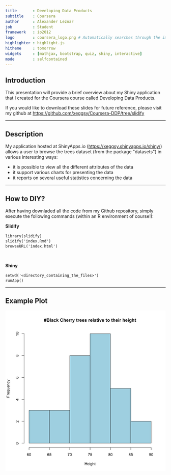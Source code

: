 ```yaml
---
title       : Developing Data Products
subtitle    : Coursera
author      : Alexander Leznar
job         : Student
framework   : io2012
logo		: coursera_logo.png # Automatically searches through the img dir
highlighter : highlight.js
hitheme     : tomorrow
widgets     : [mathjax, bootstrap, quiz, shiny, interactive]
mode        : selfcontained
---
```


## Introduction

This presentation will provide a brief overview about my Shiny application
that I created for the Coursera course called Developing Data Products.

If you would like to download these slides for future reference, please visit
my github at https://github.com/xeggsy/Coursera-DDP/tree/slidify 

---

## Description

My application hosted at ShinyApps.io (https://xeggsy.shinyapps.io/shiny/) 
allows a user to browse the trees dataset (from the package "datasets") in various 
interesting ways:

* it is possible to view all the different attributes of the data
* it support various charts for presenting the data
* it reports on several useful statistics concerning the data

---

## How to DIY?

After having downladed all the code from my Github repository, simply execute the
following commands (within an R environment of course!):

**Slidify**
```
library(slidify)
slidify('index.Rmd')
browseURL('index.html')
```

<br>

**Shiny** 
```
setwd('<directory_containing_the_files>')
runApp()
```

---

## Example Plot

![plot of chunk unnamed-chunk-1](assets/fig/unnamed-chunk-1.png) 
